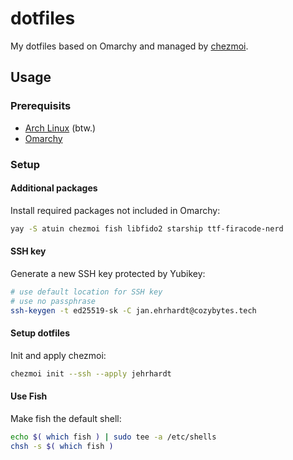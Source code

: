 # dotfiles

My dotfiles based on Omarchy and managed by [chezmoi](https://www.chezmoi.io).

## Usage

### Prerequisits

- [Arch Linux](https://archlinux.org) (btw.)
- [Omarchy](https://omarchy.org)

### Setup

#### Additional packages

Install required packages not included in Omarchy:

```bash
yay -S atuin chezmoi fish libfido2 starship ttf-firacode-nerd
```

#### SSH key

Generate a new SSH key protected by Yubikey:

```bash
# use default location for SSH key
# use no passphrase
ssh-keygen -t ed25519-sk -C jan.ehrhardt@cozybytes.tech
```

#### Setup dotfiles

Init and apply chezmoi:

```bash
chezmoi init --ssh --apply jehrhardt
```

#### Use Fish

Make fish the default shell:

```bash
echo $( which fish ) | sudo tee -a /etc/shells
chsh -s $( which fish )
```
